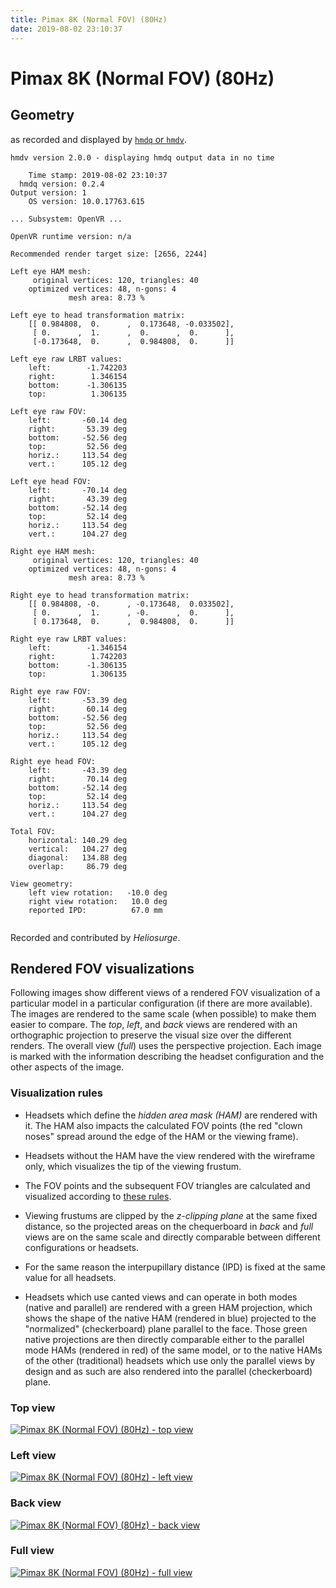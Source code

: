 ```yaml
---
title: Pimax 8K (Normal FOV) (80Hz)
date: 2019-08-02 23:10:37
---
```

# Pimax 8K (Normal FOV) (80Hz)

## Geometry

as recorded and displayed by [`hmdq` or `hmdv`](https://github.com/risa2000/hmdq).
```
hmdv version 2.0.0 - displaying hmdq output data in no time

    Time stamp: 2019-08-02 23:10:37
  hmdq version: 0.2.4
Output version: 1
    OS version: 10.0.17763.615

... Subsystem: OpenVR ...

OpenVR runtime version: n/a

Recommended render target size: [2656, 2244]

Left eye HAM mesh:
     original vertices: 120, triangles: 40
    optimized vertices: 48, n-gons: 4
             mesh area: 8.73 %

Left eye to head transformation matrix:
    [[ 0.984808,  0.      ,  0.173648, -0.033502],
     [ 0.      ,  1.      ,  0.      ,  0.      ],
     [-0.173648,  0.      ,  0.984808,  0.      ]]

Left eye raw LRBT values:
    left:        -1.742203
    right:        1.346154
    bottom:      -1.306135
    top:          1.306135

Left eye raw FOV:
    left:       -60.14 deg
    right:       53.39 deg
    bottom:     -52.56 deg
    top:         52.56 deg
    horiz.:     113.54 deg
    vert.:      105.12 deg

Left eye head FOV:
    left:       -70.14 deg
    right:       43.39 deg
    bottom:     -52.14 deg
    top:         52.14 deg
    horiz.:     113.54 deg
    vert.:      104.27 deg

Right eye HAM mesh:
     original vertices: 120, triangles: 40
    optimized vertices: 48, n-gons: 4
             mesh area: 8.73 %

Right eye to head transformation matrix:
    [[ 0.984808, -0.      , -0.173648,  0.033502],
     [ 0.      ,  1.      , -0.      ,  0.      ],
     [ 0.173648,  0.      ,  0.984808,  0.      ]]

Right eye raw LRBT values:
    left:        -1.346154
    right:        1.742203
    bottom:      -1.306135
    top:          1.306135

Right eye raw FOV:
    left:       -53.39 deg
    right:       60.14 deg
    bottom:     -52.56 deg
    top:         52.56 deg
    horiz.:     113.54 deg
    vert.:      105.12 deg

Right eye head FOV:
    left:       -43.39 deg
    right:       70.14 deg
    bottom:     -52.14 deg
    top:         52.14 deg
    horiz.:     113.54 deg
    vert.:      104.27 deg

Total FOV:
    horizontal: 140.29 deg
    vertical:   104.27 deg
    diagonal:   134.88 deg
    overlap:     86.79 deg

View geometry:
    left view rotation:   -10.0 deg
    right view rotation:   10.0 deg
    reported IPD:          67.0 mm


```
Recorded and contributed by _Heliosurge_.

## Rendered FOV visualizations

Following images show different views of a rendered FOV visualization of a
particular model in a particular configuration (if there are more available).
The images are rendered to the same scale (when possible) to make them easier
to compare. The _top_, _left_, and _back_ views are rendered with an
orthographic projection to preserve the visual size over the different renders.
The overall view (_full_) uses the perspective projection. Each image is marked
with the information describing the headset configuration and the other aspects
of the image.

### Visualization rules

* Headsets which define the _hidden area mask (HAM)_ are rendered with it. The
  HAM also impacts the calculated FOV points (the red "clown noses" spread
  around the edge of the HAM or the viewing frame).

* Headsets without the HAM have the view rendered with the wireframe only, which
  visualizes the tip of the viewing frustum.

* The FOV points and the subsequent FOV triangles are calculated and visualized
  according to [these
  rules](https://risa2000.github.io/vrdocs/docs/hmd_fov_calculation).

* Viewing frustums are clipped by the _z-clipping plane_ at the same fixed
  distance, so the projected areas on the chequerboard in _back_ and _full_
  views are on the same scale and directly comparable between different
  configurations or headsets.

* For the same reason the interpupillary distance (IPD) is fixed at the same
  value for all headsets.

* Headsets which use canted views and can operate in both modes (native and
  parallel) are rendered with a green HAM projection, which shows the shape of
  the native HAM (rendered in blue) projected to the "normalized"
  (checkerboard) plane parallel to the face. Those green native projections are
  then directly comparable either to the parallel mode HAMs (rendered in red)
  of the same model, or to the native HAMs of the other (traditional) headsets
  which use only the parallel views by design and as such are also rendered
  into the parallel (checkerboard) plane.

### Top view
[![Pimax 8K (Normal FOV) (80Hz) - top view](../images/Pimax8K_Normal_Native_80Hz_top.dmx.png)](../images/Pimax8K_Normal_Native_80Hz_top.dmx.png)

### Left view
[![Pimax 8K (Normal FOV) (80Hz) - left view](../images/Pimax8K_Normal_Native_80Hz_left.dmx.png)](../images/Pimax8K_Normal_Native_80Hz_left.dmx.png)

### Back view
[![Pimax 8K (Normal FOV) (80Hz) - back view](../images/Pimax8K_Normal_Native_80Hz_back.dmx.png)](../images/Pimax8K_Normal_Native_80Hz_back.dmx.png)

### Full view
[![Pimax 8K (Normal FOV) (80Hz) - full view](../images/Pimax8K_Normal_Native_80Hz_over.dmx.png)](../images/Pimax8K_Normal_Native_80Hz_over.dmx.png)

